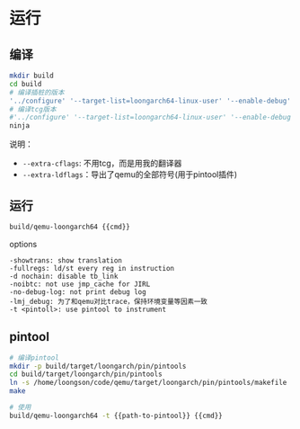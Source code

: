 # 运行

## 编译
```bash
mkdir build
cd build
# 编译插桩的版本
'../configure' '--target-list=loongarch64-linux-user' '--enable-debug' --extra-cflags='-DCONFIG_LMJ -DCONFIG_LMJ_DEBUG' --extra-ldflags='-export-dynamic'
# 编译tcg版本
#'../configure' '--target-list=loongarch64-linux-user' '--enable-debug'
ninja
```
说明：
- `--extra-cflags`: 不用tcg，而是用我的翻译器
- `--extra-ldflags`：导出了qemu的全部符号(用于pintool插件)

## 运行
```bash
build/qemu-loongarch64 {{cmd}}
```

options
```
-showtrans: show translation
-fullregs: ld/st every reg in instruction
-d nochain: disable tb_link
-noibtc: not use jmp_cache for JIRL
-no-debug-log: not print debug log
-lmj_debug: 为了和qemu对比trace，保持环境变量等因素一致
-t <pintoll>: use pintool to instrument 
```
## pintool
```bash
# 编译pintool
mkdir -p build/target/loongarch/pin/pintools 
cd build/target/loongarch/pin/pintools 
ln -s /home/loongson/code/qemu/target/loongarch/pin/pintools/makefile  makefile
make

# 使用
build/qemu-loongarch64 -t {{path-to-pintool}} {{cmd}}
```



